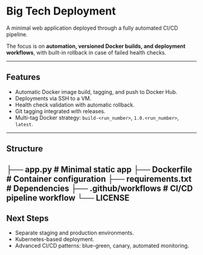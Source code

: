 # Big Tech Deployment

A minimal web application deployed through a fully automated CI/CD pipeline.  

The focus is on **automation, versioned Docker builds, and deployment workflows**, with built-in rollback in case of failed health checks.  

---

## Features

- Automatic Docker image build, tagging, and push to Docker Hub.
- Deployments via SSH to a VM.
- Health check validation with automatic rollback.
- Git tagging integrated with releases.
- Multi-tag Docker strategy: `build-<run_number>`, `1.0.<run_number>`, `latest`.

---

## Structure

├── app.py # Minimal static app
├── Dockerfile # Container configuration
├── requirements.txt # Dependencies
├── .github/workflows # CI/CD pipeline workflow
└── LICENSE
---

## Next Steps

- Separate staging and production environments.
- Kubernetes-based deployment.
- Advanced CI/CD patterns: blue-green, canary, automated monitoring.


